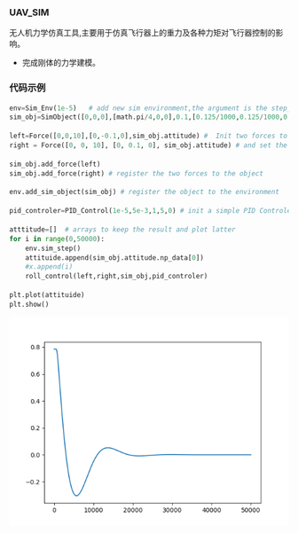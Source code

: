 ### UAV_SIM

无人机力学仿真工具,主要用于仿真飞行器上的重力及各种力矩对飞行器控制的影响。

- 完成刚体的力学建模。

### 代码示例
```python
env=Sim_Env(1e-5)   # add new sim environment,the argument is the step_sim_time
sim_obj=SimObject([0,0,0],[math.pi/4,0,0],0.1,[0.125/1000,0.125/1000,0.125/1000],1e-5)   # add a sim objects, init the attitude and attributes like mass,J

left=Force([0,0,10],[0,-0.1,0],sim_obj.attitude) #  Init two forces to control the roll,one is on the left side of the object, the other one is on the right side
right = Force([0, 0, 10], [0, 0.1, 0], sim_obj.attitude) # and set the force coordinate system as the coordinate system of object

sim_obj.add_force(left)
sim_obj.add_force(right) # register the two forces to the object

env.add_sim_object(sim_obj) # register the object to the environment

pid_controler=PID_Control(1e-5,5e-3,1,5,0) # init a simple PID Controler

atttitude=[]  # arrays to keep the result and plot latter
for i in range(0,50000):
    env.sim_step()
    attituide.append(sim_obj.attitude.np_data[0])
    #x.append(i)
    roll_control(left,right,sim_obj,pid_controler)

plt.plot(attituide)
plt.show()
```

![此处输入图片的描述][1]

[1]: https://raw.githubusercontent.com/Ncerzzk/UAV_SIM/master/pid_control.png